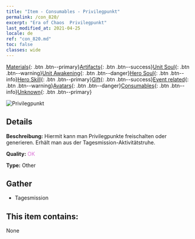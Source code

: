 ```yaml
---
title: "Item - Consumables - Privilegpunkt"
permalink: /con_820/
excerpt: "Era of Chaos  Privilegpunkt"
last_modified_at: 2021-04-25
locale: de
ref: "con_820.md"
toc: false
classes: wide
---
```

 [Materials](/ItemsDE/){: .btn .btn--primary}[Artifacts](/ItemsDE/Artifacts/){: .btn .btn--success}[Unit Soul](/ItemsDE/UnitSoul/){: .btn .btn--warning}[Unit Awakening](/ItemsDE/UnitAwakening/){: .btn .btn--danger}[Hero Soul](/ItemsDE/HeroSoul/){: .btn .btn--info}[Hero Skill](/ItemsDE/HeroSkill/){: .btn .btn--primary}[Gift](/ItemsDE/Gift/){: .btn .btn--success}[Event related](/ItemsDE/Events/){: .btn .btn--warning}[Avatars](/ItemsDE/Avatars/){: .btn .btn--danger}[Consumables](/ItemsDE/Consumables/){: .btn .btn--info}[Unknown](/ItemsDE/Unknown/){: .btn .btn--primary}

 ![Privilegpunkt](/images/t/i_310001.png)

## Details
 **Beschreibung:** Hiermit kann man Privilegpunkte freischalten oder generieren. Erhält man aus der Tagesmission-Aktivitätstruhe.

 **Quality:** <span style="color: #DA70D6">OK</span>

 **Type:** Other

## Gather

*    Tagesmission 

## This item contains:

  None

